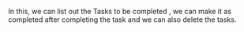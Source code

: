 In this, we can list out the Tasks to be completed , 
we can make it as completed after completing the task and 
we can also delete the tasks.

